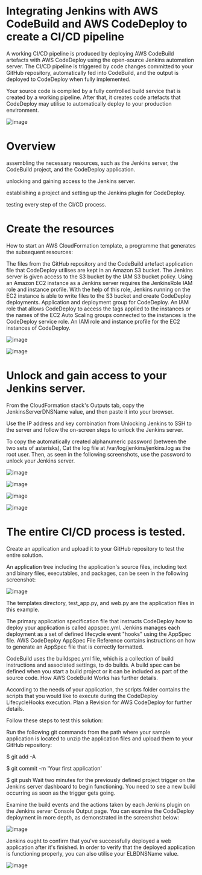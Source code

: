 # Integrating Jenkins with AWS CodeBuild and AWS CodeDeploy to create a CI/CD pipeline
A working CI/CD pipeline is produced by deploying AWS CodeBuild artefacts with AWS CodeDeploy using the open-source Jenkins automation server. The CI/CD pipeline is triggered by code changes committed to your GitHub repository, automatically fed into CodeBuild, and the output is deployed to CodeDeploy when fully implemented.

Your source code is compiled by a fully controlled build service that is created by a working pipeline. After that, it creates code artefacts that CodeDeploy may utilise to automatically deploy to your production environment.

![image](https://user-images.githubusercontent.com/91371224/236111285-ff908fbb-ea08-4957-af29-bd97d5c718a5.png)

# Overview
assembling the necessary resources, such as the Jenkins server, the CodeBuild project, and the CodeDeploy application.

unlocking and gaining access to the Jenkins server.

establishing a project and setting up the Jenkins plugin for CodeDeploy.

testing every step of the CI/CD process.

# Create the resources
How to start an AWS CloudFormation template, a programme that generates the subsequent resources:

The files from the GitHub repository and the CodeBuild artefact application file that CodeDeploy utilises are kept in an Amazon S3 bucket. The Jenkins server is given access to the S3 bucket by the IAM S3 bucket policy. Using an Amazon EC2 instance as a Jenkins server requires the JenkinsRole IAM role and instance profile. With the help of this role, Jenkins running on the EC2 instance is able to write files to the S3 bucket and create CodeDeploy deployments. Application and deployment group for CodeDeploy. An IAM role that allows CodeDeploy to access the tags applied to the instances or the names of the EC2 Auto Scaling groups connected to the instances is the CodeDeploy service role. An IAM role and instance profile for the EC2 instances of CodeDeploy.

![image](https://user-images.githubusercontent.com/91371224/236111495-c742dd8b-8bf3-4911-bb3c-26771dd64b71.png)

![image](https://user-images.githubusercontent.com/91371224/236111518-3beabed5-cbf6-4cee-8820-485b33cc53fc.png)

# Unlock and gain access to your Jenkins server.
From the CloudFormation stack's Outputs tab, copy the JenkinsServerDNSName value, and then paste it into your browser.

Use the IP address and key combination from Unlocking Jenkins to SSH to the server and follow the on-screen steps to unlock the Jenkins server.

To copy the automatically created alphanumeric password (between the two sets of asterisks), Cat the log file at /var/log/jenkins/jenkins.log as the root user. Then, as seen in the following screenshots, use the password to unlock your Jenkins server.

![image](https://user-images.githubusercontent.com/91371224/236111581-9b54acfc-f81b-4604-8e5b-a4979271de8a.png)

![image](https://user-images.githubusercontent.com/91371224/236111601-fe88a6f1-8034-478c-8458-11efea3628c3.png)

![image](https://user-images.githubusercontent.com/91371224/236111610-78781c5d-62c9-4bad-a223-c2212262f0af.png)

![image](https://user-images.githubusercontent.com/91371224/236111623-386aa461-134c-46ed-9115-be9599cfa421.png)

# The entire CI/CD process is tested.
Create an application and upload it to your GitHub repository to test the entire solution.

An application tree including the application's source files, including text and binary files, executables, and packages, can be seen in the following screenshot:

![image](https://user-images.githubusercontent.com/91371224/236111689-69ad3818-846d-48aa-8865-c11eceff05c7.png)

The templates directory, test_app.py, and web.py are the application files in this example.

The primary application specification file that instructs CodeDeploy how to deploy your application is called appspec.yml. Jenkins manages each deployment as a set of defined lifecycle event "hooks" using the AppSpec file. AWS CodeDeploy AppSpec File Reference contains instructions on how to generate an AppSpec file that is correctly formatted.

CodeBuild uses the buildspec.yml file, which is a collection of build instructions and associated settings, to do builds. A build spec can be defined when you start a build project or it can be included as part of the source code. How AWS CodeBuild Works has further details.

According to the needs of your application, the scripts folder contains the scripts that you would like to execute during the CodeDeploy LifecycleHooks execution. Plan a Revision for AWS CodeDeploy for further details.

Follow these steps to test this solution:

Run the following git commands from the path where your sample application is located to unzip the application files and upload them to your GitHub repository:

$ git add -A 

$ git commit -m 'Your first application'

$ git push Wait two minutes for the previously defined project trigger on the Jenkins server dashboard to begin functioning. You need to see a new build occurring as soon as the trigger gets going.

Examine the build events and the actions taken by each Jenkins plugin on the Jenkins server Console Output page. You can examine the CodeDeploy deployment in more depth, as demonstrated in the screenshot below:

![image](https://user-images.githubusercontent.com/91371224/236111887-9607cbdb-8c6c-439a-a089-7cbcd0646433.png)

Jenkins ought to confirm that you've successfully deployed a web application after it's finished. In order to verify that the deployed application is functioning properly, you can also utilise your ELBDNSName value.

![image](https://user-images.githubusercontent.com/91371224/236111915-3be7682a-241c-4b3d-9d9f-217795a31a6b.png)










